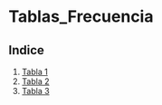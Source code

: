
# Tablas_Frecuencia

## Indice

1. [Tabla 1](https://github.com/Jaz22-hub/Tablas_Frecuencia/blob/Iveth_Cuatitativos/Iveth_Cuatitativos.ipynb)
2. [Tabla 2](https://github.com/Jaz22-hub/Tablas_Frecuencia/blob/xochitl_tabla2/xochitl_tabla2.ipynb)
3. [Tabla 3](https://github.com/Jaz22-hub/Tablas_Frecuencia/blob/Cristobal_Tabla_Cualitativa.ipynb/Cristobal_Tabla_Cualitativa.ipynb)


